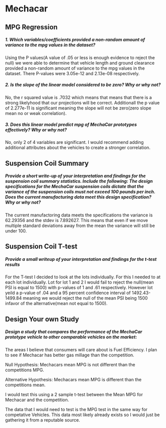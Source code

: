 # Mechacar

## MPG Regression
##### 1. Which variables/coefficients provided a non-random amount of variance to the mpg values in the dataset?
Using the P values(A value of .05 or less is enough evidence to reject the null) we were able to determine that vehicle length and ground clearance provided a non-random amount of variance to the mpg values in the dataset.  There P-values were 3.05e-12 and 2.13e-08 respectively.

##### 2. Is the slope of the linear model considered to be zero? Why or why not?
No, the r squared value is .7032 which means that means that there is a strong likelyhood that our projections will be correct.  Additionall the p value of 2.277e-11 is significant meaning the slope will not be zero(zero slope mean no or weak correlation).

##### 3. Does this linear model predict mpg of MechaCar prototypes effectively? Why or why not?
No, only 2 of 4 variables are significant.  I would recommend adding additional attributes about the vehicles to create a stronger correlation.


## Suspension Coil Summary
##### Provide a short write-up of your interpretation and findings for the suspension coil summary statistics.  Include the following: The design specifications for the MechaCar suspension coils dictate that the variance of the suspension coils must not exceed 100 pounds per inch. Does the current manufacturing data meet this design specification? Why or why not?
The current manufactoring data meets the specifications the variance is 62.29356 and the stdev is 	7.892627.  This means that even if we move multiple standard deviations away from the mean the variance will still be under 100.

## Suspension Coil T-test
##### Provide a small writeup of your interpretation and findings for the t-test results
For the T-test I decided to look at the lots individually.  For this I needed to at each lot individually.  Lot for lot 1 and 2 I would fail to reject the null(mean PSI is equal to 1500) with p-values of 1 and .61 respectively.  However lot yeild a p-value of .04 and a 95 percent confidence interval of 1492.43-1499.84 meaning we would reject the null of the mean PSI being 1500 infavor of the alternative(mean not equal to 1500).

## Design Your own Study
##### Design a study that compares the performance of the MechaCar prototype vehicle to other comparable vehicles on the market:
The areas I believe that consumers will care about is Fuel Efficiency.  I plan to see if Mechacar has better gas millage than the competition.<br/>

Null Hypothesis: Mechacars mean MPG is not different than the competitions MPG.<br/>

Alternative Hypothesis: Mechacars mean MPG is different than the competitions mean.<br/>

I would test this using a 2 sample t-test between the Mean MPG for Mechacar and the competition.<br/>

The data that I would need to test is the MPG test in the same way for competative Vehicles.  This data most likely already exists so I would just be gathering it from a reputable source.

